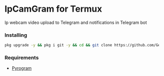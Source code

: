 # IpCamGram for Termux
Ip webcam video upload to Telegram and notifications in Telegram bot

### Installing

``` bash
pkg upgrade -y && pkg i git -y && cd && git clone https://github.com/GennBe/ipcamgram.git && cd ipcamgram && chmod +x *.sh
```

### Requirements

- [Pyrogram](https://github.com/pyrogram/pyrogram)
